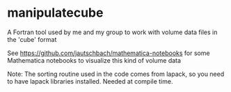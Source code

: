# manipulatecube

A Fortran tool used by me and my group to work with volume data files in the 
'cube' format

See https://github.com/jautschbach/mathematica-notebooks for some Mathematica
notebooks to visualize this kind of volume data

Note: The sorting routine used in the code comes from lapack, so you need to 
have lapack libraries installed. Needed at compile time. 
